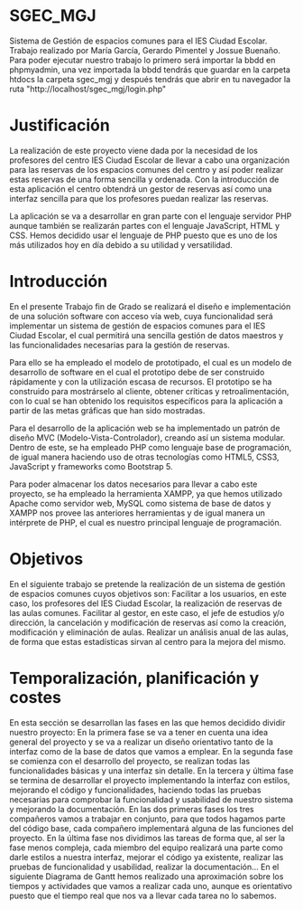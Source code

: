 # SGEC_MGJ
Sistema de Gestión de espacios comunes para el IES Ciudad Escolar. Trabajo realizado por María García, Gerardo Pimentel y Jossue Buenaño.
Para poder ejecutar nuestro trabajo lo primero será importar la bbdd en phpmyadmin, una vez importada la bbdd tendrás que guardar en la carpeta htdocs la carpeta sgec_mgj y después tendrás que abrir en tu navegador la ruta "http://localhost/sgec_mgj/login.php"

# Justificación
La realización de este proyecto viene dada por la necesidad de los profesores del centro IES Ciudad Escolar de llevar a cabo una organización para las reservas de los espacios comunes del centro y así poder realizar estas reservas de una forma sencilla y ordenada. Con la introducción de esta aplicación el centro obtendrá un gestor de reservas así como una interfaz sencilla para que los profesores puedan realizar las reservas. 

La aplicación se va a desarrollar en gran parte con el lenguaje servidor PHP aunque también se realizarán partes con el lenguaje JavaScript, HTML y CSS.
Hemos decidido usar el lenguaje de PHP puesto que es uno de los más utilizados hoy en día debido a su utilidad y versatilidad.


# Introducción
En el presente Trabajo fin de Grado se realizará el diseño e implementación de una solución software con acceso vía web, cuya funcionalidad será implementar un sistema de gestión de espacios comunes para el IES Ciudad Escolar, el cual permitirá una sencilla gestión de datos maestros y las funcionalidades necesarias para la gestión de reservas.

Para ello se ha empleado el modelo de prototipado, el cual es un modelo de desarrollo de software en el cual el prototipo debe de ser construido rápidamente y con la utilización escasa de recursos. El prototipo se ha construido para mostrárselo al cliente, obtener críticas y retroalimentación, con lo cual se han obtenido los requisitos específicos para la aplicación a partir de las metas gráficas que han sido mostradas. 

Para el desarrollo de la aplicación web se ha implementado un patrón de diseño MVC (Modelo-Vista-Controlador), creando así un sistema modular. Dentro de este, se ha empleado PHP como lenguaje base de programación, de igual manera haciendo uso de otras tecnologías como HTML5, CSS3, JavaScript y frameworks como Bootstrap 5. 

Para poder almacenar los datos necesarios para llevar a cabo este proyecto, se ha empleado la herramienta XAMPP, ya que hemos utilizado Apache como servidor web, MySQL como sistema de base de datos y XAMPP nos provee las anteriores herramientas y de igual manera un intérprete de PHP, el cual es nuestro principal lenguaje de programación.


# Objetivos

En el siguiente trabajo se pretende la realización de un sistema de gestión de espacios comunes cuyos objetivos son:
Facilitar a los usuarios, en este caso, los profesores del IES Ciudad Escolar, la realización de reservas de las aulas comunes.
Facilitar al gestor, en este caso, el jefe de estudios y/o dirección, la cancelación y modificación de reservas así como la creación, modificación y eliminación de aulas.
Realizar un análisis anual de las aulas, de forma que estas estadísticas sirvan al centro para la mejora del mismo.


# Temporalización, planificación y costes
En esta sección se desarrollan las fases en las que hemos decidido dividir nuestro proyecto:
En la primera fase se va a tener en cuenta una idea general del proyecto y se va a realizar un diseño orientativo tanto de la interfaz como de la base de datos que vamos a emplear.
En la segunda fase se comienza con el desarrollo del proyecto, se realizan todas las funcionalidades básicas y una interfaz sin detalle.
En la tercera y última fase se termina de desarrollar el proyecto implementando la interfaz con estilos, mejorando el código y funcionalidades, haciendo todas las pruebas necesarias para comprobar la funcionalidad y usabilidad de nuestro sistema y mejorando la documentación.
En las dos primeras fases los tres compañeros vamos a trabajar en conjunto, para que todos hagamos parte del código base, cada compañero implementará alguna de las funciones del proyecto.
En la última fase nos dividimos las tareas de forma que, al ser la fase menos compleja, cada miembro del equipo realizará una parte como darle estilos a nuestra interfaz, mejorar el código ya existente, realizar las pruebas de funcionalidad y usabilidad, realizar la documentación…
En el siguiente Diagrama de Gantt hemos realizado una aproximación sobre los tiempos y actividades que vamos a realizar cada uno, aunque es orientativo puesto que el tiempo real que nos va a llevar cada tarea no lo sabemos.
